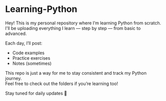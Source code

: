 # Learning-Python

Hey! This is my personal repository where I’m learning Python from scratch.  
I'll be uploading everything I learn — step by step — from basic to advanced.

Each day, I’ll post:
- Code examples
- Practice exercises
- Notes (sometimes)

This repo is just a way for me to stay consistent and track my Python journey.  
Feel free to check out the folders if you’re learning too!

Stay tuned for daily updates 🚀

